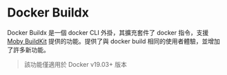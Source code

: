 # Docker Buildx

Docker Buildx 是一個 docker CLI 外掛，其擴充套件了 docker 指令，支援 [Moby BuildKit](buildkit.md) 提供的功能。提供了與 docker build 相同的使用者體驗，並增加了許多新功能。

> 該功能僅適用於 Docker v19.03+ 版本
